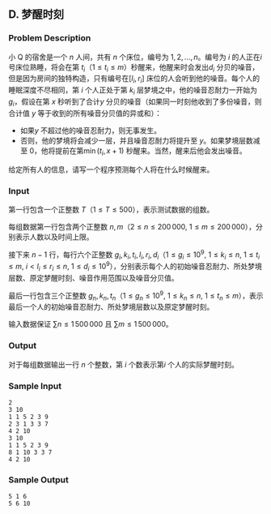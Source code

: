 ## D. 梦醒时刻

### Problem Description

小 Q 的宿舍是一个 $n$ 人间，共有 $n$ 个床位，编号为 $1,2,\dots,n$。编号为 $i$ 的人正在$i$ 号床位熟睡，将会在第 $t_i$（$1\leq t_i\leq m$）秒醒来，他醒来时会发出$d_i$ 分贝的噪音，但是因为房间的独特构造，只有编号在$[l_i,r_i]$ 床位的人会听到他的噪音。每个人的睡眠深度不尽相同，第 $i$ 个人正处于第 $k_i$ 层梦境之中，他的噪音忍耐力一开始为 $g_i$，假设在第 $x$ 秒听到了合计$y$ 分贝的噪音（如果同一时刻他收到了多份噪音，则合计值 $y$ 等于收到的所有噪音分贝值的异或和）：
- 如果$y$     不超过他的噪音忍耐力，则无事发生。
- 否则，他的梦境将会减少一层，并且噪音忍耐力将提升至 $y$。如果梦境层数减至 0，他将提前在第$\min(t_i,x+1)$     秒醒来。当然，醒来后他会发出噪音。

给定所有人的信息，请写一个程序预测每个人将在什么时候醒来。

### Input

第一行包含一个正整数 $T$（$1\leq T\leq 500$），表示测试数据的组数。

每组数据第一行包含两个正整数 $n,m$（$2\leq n\leq 200\,000$, $1\leq m\leq 200\,000$），分别表示人数以及时间上限。

接下来 $n-1$ 行，每行六个正整数 $g_i,k_i,t_i,l_i,r_i,d_i$（$1\leq g_i\leq 10^9$, $1\leq k_i\leq n$, $1\leq t_i\leq m$, $i < l_i\leq r_i\leq n$, $1\leq d_i\leq 10^9$），分别表示每个人的初始噪音忍耐力、所处梦境层数、原定梦醒时刻、噪音作用范围以及噪音分贝值。

最后一行包含三个正整数 $g_n,k_n,t_n$（$1\leq g_n\leq 10^9$, $1\leq k_n\leq n$, $1\leq t_n\leq m$），表示最后一个人的初始噪音忍耐力、所处梦境层数以及原定梦醒时刻。

输入数据保证 $\sum n\leq 1\,500\,000$ 且 $\sum m\leq 1\,500\,000$。

### Output

对于每组数据输出一行 $n$ 个整数，第 $i$ 个数表示第$i$ 个人的实际梦醒时刻。

### Sample Input

```plain
2
3 10
1 1 5 2 3 9
2 3 1 3 3 7
4 2 10
3 10
1 1 5 2 3 9
8 1 10 3 3 7
4 2 10
```

### Sample Output

```plain
5 1 6
5 6 10
```

